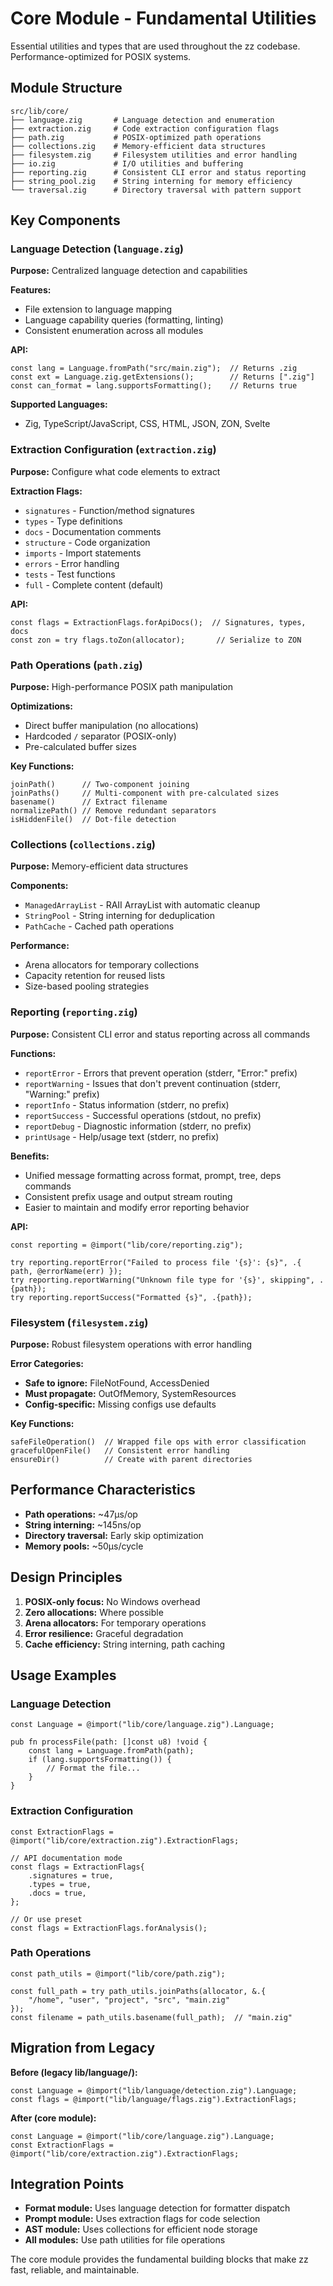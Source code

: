 # Core Module - Fundamental Utilities

Essential utilities and types that are used throughout the zz codebase. Performance-optimized for POSIX systems.

## Module Structure

```
src/lib/core/
├── language.zig       # Language detection and enumeration
├── extraction.zig     # Code extraction configuration flags
├── path.zig           # POSIX-optimized path operations
├── collections.zig    # Memory-efficient data structures
├── filesystem.zig     # Filesystem utilities and error handling
├── io.zig             # I/O utilities and buffering
├── reporting.zig      # Consistent CLI error and status reporting
├── string_pool.zig    # String interning for memory efficiency
└── traversal.zig      # Directory traversal with pattern support
```

## Key Components

### Language Detection (`language.zig`)

**Purpose:** Centralized language detection and capabilities

**Features:**
- File extension to language mapping
- Language capability queries (formatting, linting)
- Consistent enumeration across all modules

**API:**
```zig
const lang = Language.fromPath("src/main.zig");  // Returns .zig
const ext = Language.zig.getExtensions();        // Returns [".zig"]
const can_format = lang.supportsFormatting();    // Returns true
```

**Supported Languages:**
- Zig, TypeScript/JavaScript, CSS, HTML, JSON, ZON, Svelte

### Extraction Configuration (`extraction.zig`)

**Purpose:** Configure what code elements to extract

**Extraction Flags:**
- `signatures` - Function/method signatures
- `types` - Type definitions
- `docs` - Documentation comments
- `structure` - Code organization
- `imports` - Import statements
- `errors` - Error handling
- `tests` - Test functions
- `full` - Complete content (default)

**API:**
```zig
const flags = ExtractionFlags.forApiDocs();  // Signatures, types, docs
const zon = try flags.toZon(allocator);       // Serialize to ZON
```

### Path Operations (`path.zig`)

**Purpose:** High-performance POSIX path manipulation

**Optimizations:**
- Direct buffer manipulation (no allocations)
- Hardcoded `/` separator (POSIX-only)
- Pre-calculated buffer sizes

**Key Functions:**
```zig
joinPath()      // Two-component joining
joinPaths()     // Multi-component with pre-calculated sizes
basename()      // Extract filename
normalizePath() // Remove redundant separators
isHiddenFile()  // Dot-file detection
```

### Collections (`collections.zig`)

**Purpose:** Memory-efficient data structures

**Components:**
- `ManagedArrayList` - RAII ArrayList with automatic cleanup
- `StringPool` - String interning for deduplication
- `PathCache` - Cached path operations

**Performance:**
- Arena allocators for temporary collections
- Capacity retention for reused lists
- Size-based pooling strategies

### Reporting (`reporting.zig`)

**Purpose:** Consistent CLI error and status reporting across all commands

**Functions:**
- `reportError` - Errors that prevent operation (stderr, "Error:" prefix)
- `reportWarning` - Issues that don't prevent continuation (stderr, "Warning:" prefix)  
- `reportInfo` - Status information (stderr, no prefix)
- `reportSuccess` - Successful operations (stdout, no prefix)
- `reportDebug` - Diagnostic information (stderr, no prefix)
- `printUsage` - Help/usage text (stderr, no prefix)

**Benefits:**
- Unified message formatting across format, prompt, tree, deps commands
- Consistent prefix usage and output stream routing
- Easier to maintain and modify error reporting behavior

**API:**
```zig
const reporting = @import("lib/core/reporting.zig");

try reporting.reportError("Failed to process file '{s}': {s}", .{ path, @errorName(err) });
try reporting.reportWarning("Unknown file type for '{s}', skipping", .{path});
try reporting.reportSuccess("Formatted {s}", .{path});
```

### Filesystem (`filesystem.zig`)

**Purpose:** Robust filesystem operations with error handling

**Error Categories:**
- **Safe to ignore:** FileNotFound, AccessDenied
- **Must propagate:** OutOfMemory, SystemResources
- **Config-specific:** Missing configs use defaults

**Key Functions:**
```zig
safeFileOperation()  // Wrapped file ops with error classification
gracefulOpenFile()   // Consistent error handling
ensureDir()          // Create with parent directories
```

## Performance Characteristics

- **Path operations:** ~47μs/op
- **String interning:** ~145ns/op
- **Directory traversal:** Early skip optimization
- **Memory pools:** ~50μs/cycle

## Design Principles

1. **POSIX-only focus:** No Windows overhead
2. **Zero allocations:** Where possible
3. **Arena allocators:** For temporary operations
4. **Error resilience:** Graceful degradation
5. **Cache efficiency:** String interning, path caching

## Usage Examples

### Language Detection
```zig
const Language = @import("lib/core/language.zig").Language;

pub fn processFile(path: []const u8) !void {
    const lang = Language.fromPath(path);
    if (lang.supportsFormatting()) {
        // Format the file...
    }
}
```

### Extraction Configuration
```zig
const ExtractionFlags = @import("lib/core/extraction.zig").ExtractionFlags;

// API documentation mode
const flags = ExtractionFlags{
    .signatures = true,
    .types = true,
    .docs = true,
};

// Or use preset
const flags = ExtractionFlags.forAnalysis();
```

### Path Operations
```zig
const path_utils = @import("lib/core/path.zig");

const full_path = try path_utils.joinPaths(allocator, &.{
    "/home", "user", "project", "src", "main.zig"
});
const filename = path_utils.basename(full_path);  // "main.zig"
```

## Migration from Legacy

**Before (legacy lib/language/):**
```zig
const Language = @import("lib/language/detection.zig").Language;
const flags = @import("lib/language/flags.zig").ExtractionFlags;
```

**After (core module):**
```zig
const Language = @import("lib/core/language.zig").Language;
const ExtractionFlags = @import("lib/core/extraction.zig").ExtractionFlags;
```

## Integration Points

- **Format module:** Uses language detection for formatter dispatch
- **Prompt module:** Uses extraction flags for code selection
- **AST module:** Uses collections for efficient node storage
- **All modules:** Use path utilities for file operations

The core module provides the fundamental building blocks that make zz fast, reliable, and maintainable.